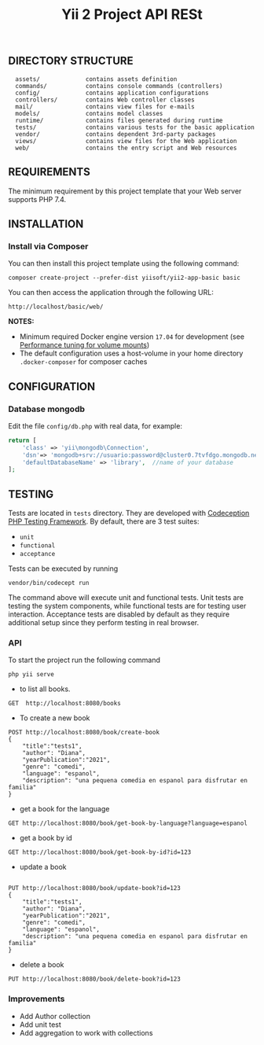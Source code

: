 <p align="center">
    <h1 align="center">Yii 2  Project API RESt</h1>
    <br>
</p>


DIRECTORY STRUCTURE
-------------------

      assets/             contains assets definition
      commands/           contains console commands (controllers)
      config/             contains application configurations
      controllers/        contains Web controller classes
      mail/               contains view files for e-mails
      models/             contains model classes
      runtime/            contains files generated during runtime
      tests/              contains various tests for the basic application
      vendor/             contains dependent 3rd-party packages
      views/              contains view files for the Web application
      web/                contains the entry script and Web resources



REQUIREMENTS
------------

The minimum requirement by this project template that your Web server supports PHP 7.4.


INSTALLATION
------------

### Install via Composer

You can then install this project template using the following command:

~~~
composer create-project --prefer-dist yiisoft/yii2-app-basic basic
~~~

You can then access the application through the following URL:

~~~
http://localhost/basic/web/
~~~


**NOTES:** 
- Minimum required Docker engine version `17.04` for development (see [Performance tuning for volume mounts](https://docs.docker.com/docker-for-mac/osxfs-caching/))
- The default configuration uses a host-volume in your home directory `.docker-composer` for composer caches


CONFIGURATION
-------------

### Database mongodb

Edit the file `config/db.php` with real data, for example:

```php
return [
    'class' => 'yii\mongodb\Connection',
    'dsn'=> 'mongodb+srv://usuario:password@cluster0.7tvfdgo.mongodb.net/',
    'defaultDatabaseName' => 'library',  //name of your database
];
```

TESTING
-------

Tests are located in `tests` directory. They are developed with [Codeception PHP Testing Framework](https://codeception.com/).
By default, there are 3 test suites:

- `unit`
- `functional`
- `acceptance`

Tests can be executed by running

```
vendor/bin/codecept run
```

The command above will execute unit and functional tests. Unit tests are testing the system components, while functional
tests are for testing user interaction. Acceptance tests are disabled by default as they require additional setup since
they perform testing in real browser. 


### API
To start the project run the following command

```
php yii serve
```
- to list all books.
```
GET  http://localhost:8080/books
```
- To create a new book 
```
POST http://localhost:8080/book/create-book
{
    "title":"tests1",
    "author": "Diana",
    "yearPublication":"2021",
    "genre": "comedi",
    "language": "espanol",
    "description": "una pequena comedia en espanol para disfrutar en familia"
}
```
- get a book for the language
```
GET http://localhost:8080/book/get-book-by-language?language=espanol
```
- get a book by id
```
GET http://localhost:8080/book/get-book-by-id?id=123
```
- update a book
```

PUT http://localhost:8080/book/update-book?id=123
{
    "title":"tests1",
    "author": "Diana",
    "yearPublication":"2021",
    "genre": "comedi",
    "language": "espanol",
    "description": "una pequena comedia en espanol para disfrutar en familia"
}
```
- delete a book
```
PUT http://localhost:8080/book/delete-book?id=123
```

### Improvements
- Add Author collection 
- Add unit test
- Add aggregation to work with collections
